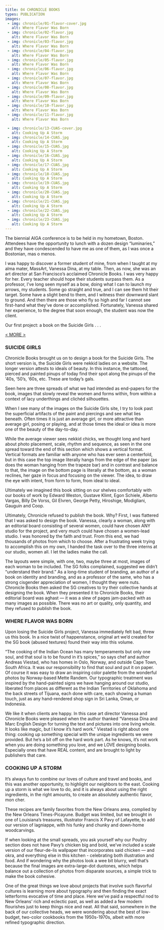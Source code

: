 ```yaml
---
title: 04 CHRONICLE BOOKS
types: PUBLICATION
images:
 - img: chronicle/01-flavor-cover.jpg
   alt: Where Flavor Was Born
 - img: chronicle/02-flavor.jpg
   alt: Where Flavor Was Born
 - img: chronicle/03-flavor.jpg
   alt: Where Flavor Was Born
 - img: chronicle/04-flavor.jpg
   alt: Where Flavor Was Born
 - img: chronicle/05-flavor.jpg
   alt: Where Flavor Was Born
 - img: chronicle/06-flavor.jpg
   alt: Where Flavor Was Born
 - img: chronicle/07-flavor.jpg
   alt: Where Flavor Was Born
 - img: chronicle/08-flavor.jpg
   alt: Where Flavor Was Born
 - img: chronicle/09-flavor.jpg
   alt: Where Flavor Was Born
 - img: chronicle/10-flavor.jpg
   alt: Where Flavor Was Born
 - img: chronicle/11-flavor.jpg
   alt: Where Flavor Was Born

 - img: chronicle/13-CUAS-cover.jpg
   alt: Cooking Up A Storm
 - img: chronicle/14-CUAS.jpg
   alt: Cooking Up A Storm
 - img: chronicle/15-CUAS.jpg
   alt: Cooking Up A Storm
 - img: chronicle/16-CUAS.jpg
   alt: Cooking Up A Storm
 - img: chronicle/17-CUAS.jpg
   alt: Cooking Up A Storm
 - img: chronicle/18-CUAS.jpg
   alt: Cooking Up A Storm
 - img: chronicle/19-CUAS.jpg
   alt: Cooking Up A Storm
 - img: chronicle/20-CUAS.jpg
   alt: Cooking Up A Storm
 - img: chronicle/21-CUAS.jpg
   alt: Cooking Up A Storm
 - img: chronicle/22-CUAS.jpg
   alt: Cooking Up A Storm
 - img: chronicle/23-CUAS.jpg
   alt: Cooking Up A Storm
---
```


The biennial AIGA conference is to be held in my hometown, Boston. Attendees have the opportunity to lunch with a dozen design “luminaries,” and they have condescended to have me as one of them, as I was once a Bostonian, mas o menos.

I was happy to discover a former student of mine, from when I taught at my alma mater, MassArt, Vanessa Dina, at my table. Then, as now, she was an art director at San Francisco’s acclaimed Chronicle Books. I was very happy for her. Every teacher should hope their students surpass them. As a professor, I’ve long seen myself as a bow, doing what I can to launch my arrows, my students. Some go straight and true, and I can see them hit their target. Some have a slight bend to them, and I witness their downward slant to ground. And then there are those who fly so high and far I cannot see first-hand what they’ve done or accomplished. Fortunately, Vanessa shared her experience, to the degree that soon enough, the student was now the client.

Our first project: a book on the Suicide Girls . . .

<a href="#" id="more">&lt; MORE &gt;</a>

<div class="hideit" id="moretext">

### SUICIDE GIRLS

Chronicle Books brought us on to design a book for the Suicide Girls. The short version is, the Suicide Girls were nekkid ladies on a website. The longer version attests to ideals of beauty. In this instance, the tattooed, pierced and painted pinups of today find their spot along the pinups of the ‘40s, ‘50’s, ‘60s, etc. These are today’s gals.

Seen here are three spreads of what we had intended as end-papers for the book, images that slowly reveal the women and forms within, from within a context of lacy underthings and clichéd silhouettes.

When I see many of the images on the Suicide Girls site, I try to look past the superficial artifacts of the paint and piercings and see what lies beneath. Often times it is just an average girl, or more attractive than average girl, posing or playing, and at those times the ideal or idea is more one of the beauty of the day-to-day.

While the average viewer sees nekkid chicks, we thought long and hard about photo placement, scale, rhythm and sequence, as seen in the one spread toward the end of this section which shows a vertical format. Vertical formats are familiar with anyone who has ever seen a centerfold, but in this case the top image literally hangs from the edge of the paper (as does the woman hanging from the trapeze bar) and in contrast and balance to that, the image on the bottom page is literally at the bottom, as a woman reclines, her gaze in focus and focusing on the viewer. The idea, to draw the eye with intent, from form to form, from ideal to ideal.

Ultimately we imagined this book sitting on our shelves comfortably with our books of work by Edward Weston, Gustave Klimt, Egon Schiele, Alberto Vargas, Billy De Vorss, Gil Elvren, George Petty, Hiroshige, Modigliani, Gauguin and Coop.

Ultimately, Chronicle refused to publish the book. Why? First, I was flattered that I was asked to design the book. Vanessa, clearly a woman, along with an editorial board consisting of several women, could have chosen ANY studio for the project, and very much could have chosen a women-lead studio. I was honored by the faith and trust. From this end, we had thousands of photos from which to choose. After a frustrating week trying to accomplish this on my own, I handed the task over to the three interns at our studio, women all. I let the ladies make the call.

The layouts were simple, with one, two, maybe three at most, images of each woman to be included. The SG folks complained, suggested we didn’t “understand their brand.” As a long-time student of branding, an author of a book on identity and branding, and as a professor of the same, who has a strong cisgender appreciation of women, I thought they were nuts. Chronicle Books then asked the SG creatives to try their collective hands at designing the book. When they presented it to Chronicle Books, their editorial board was aghast — it was a slew of pages jam-packed with as many images as possible. There was no art or quality, only quantity, and they refused to publish the book.

### WHERE FLAVOR WAS BORN

Upon losing the Suicide Girls project, Vanessa immediately felt bad, threw us this book. In a nice twist of happenstance, original art we’d created for the SG book (abused textures) found their way into this volume.

“The cooking of the Indian Ocean has many temperaments but only one soul, and that soul is to be found in it’s spices,” so says chef and author Andreas Viestad, who has homes in Oslo, Norway, and outside Cape Town, South Africa. It was our responsibility to find that soul and put it on paper. Of course it was easy to draw an inspiring color palette from the wonderful photos by Norway-based Mette Randem. Our typographic treatment was inspired by the hand-painted signs we have hanging around our studio, liberated from places as different as the Indian Territories of Oklahoma and the back streets of Tijuana, each done with care, each showing a human touch, just as any hand-rendered shop sign in Sri Lanka, Oman, or Indonesia.

We like it when clients are happy. In this case art director Vanessa and Chronicle Books were pleased when the author thanked “Vanessa Dina and Marc English Design for turning the text and pictures into one living whole. It looks like magic, but I know it’s hard work.” Viestad is right about one thing: cooking up something special with the unique ingredients we were provided. But he’s a bit off on the hard work part. As he knows, it’s not work when you are doing something you love, and we LOVE designing books. Especially ones that have REAL content, and are brought to light by publishers that care.

### COOKING UP A STORM

It’s always fun to combine our loves of culture and travel and books, and this was another opportunity, to highlight our neighbors to the east. Cooking up a storm is what we love to do, and it is always about using the right ingredients, in the right amounts, to create an absolutely authentic flavor, mon cher.

These recipes are family favorites from the New Orleans area, complied by the New Orleans Times-Picayune. Budget was limited, but we brought in one of Louisiana’s treasures, illustrator Francis X Pavy of Lafayette, to add our version of lagniappe, with his funky and chunky and down-home woodcarvings.

If when looking at the small spreads, you ask yourself why our Poultry section does not have Pavy’s chicken big and bold, we’ve included a scale version of our fleur-de-lis wallpaper that incorporates said chicken — and okra, and everything else in this kitchen - celebrating both illustration and food. And if wondering why the photos look a wee bit blurry, well that’s because the final images are extra-large-dot duotones, which helps balance out a collection of photos from disparate sources, a simple trick to make the book cohesive.

One of the great things we love about projects that involve such flavorful cultures is learning more about typography and then finding the exact letterforms evocative of time and place. Here we’ve paid a respectful nod to New Orleans’ rich and eclectic past, as well as added a few modern flourishes just to keep things nice and neat. All that said, somewhere in the back of our collective heads, we were wondering about the best of low-budget, two-color cookbooks from the 1950s-1970s, albeit with more refined typographic direction.

</div>
